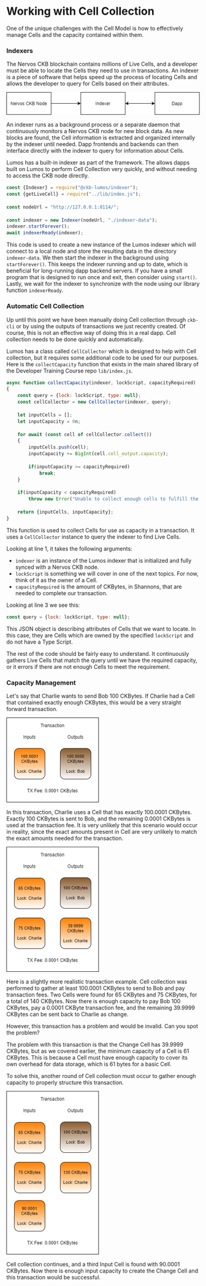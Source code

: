 # Working with Cell Collection

One of the unique challenges with the Cell Model is how to effectively manage Cells and the capacity contained within them. 

### Indexers

The Nervos CKB blockchain contains millions of Live Cells, and a developer must be able to locate the Cells they need to use in transactions. An indexer is a piece of software that helps speed up the process of locating Cells and allows the developer to query for Cells based on their attributes.

![](../.gitbook/assets/ckb-indexer.png)

An indexer runs as a background process or a separate daemon that continuously monitors a Nervos CKB node for new block data. As new blocks are found, the Cell information is extracted and organized internally by the indexer until needed. Dapp frontends and backends can then interface directly with the indexer to query for information about Cells.

Lumos has a built-in indexer as part of the framework. The allows dapps built on Lumos to perform Cell Collection very quickly, and without needing to access the CKB node directly.

```javascript
const {Indexer} = require("@ckb-lumos/indexer");
const {getLiveCell} = require("../lib/index.js");

const nodeUrl = "http://127.0.0.1:8114/";

const indexer = new Indexer(nodeUrl, "./indexer-data");
indexer.startForever();
await indexerReady(indexer);
```

This code is used to create a new instance of the Lumos indexer which will connect to a local node and store the resulting data in the directory `indexer-data`. We then start the indexer in the background using `startForever()`. This keeps the indexer running and up to date, which is beneficial for long-running dapp backend servers. If you have a small program that is designed to run once and exit, then consider using `start()`. Lastly, we wait for the indexer to synchronize with the node using our library function `indexerReady`.

### Automatic Cell Collection

Up until this point we have been manually doing Cell collection through `ckb-cli` or by using the outputs of transactions we just recently created. Of course, this is not an effective way of doing this in a real dapp. Cell collection needs to be done quickly and automatically.

Lumos has a class called `CellCollector` which is designed to help with Cell collection, but it requires some additional code to be used for our purposes. Here is the `collectCapacity` function that exists in the main shared library of the Developer Training Course repo `lib/index.js`.

```javascript
async function collectCapacity(indexer, lockScript, capacityRequired)
{
	const query = {lock: lockScript, type: null};
	const cellCollector = new CellCollector(indexer, query);

	let inputCells = [];
	let inputCapacity = 0n;

	for await (const cell of cellCollector.collect())
	{
		inputCells.push(cell);
		inputCapacity += BigInt(cell.cell_output.capacity);

		if(inputCapacity >= capacityRequired)
			break;
	}

	if(inputCapacity < capacityRequired)
		throw new Error("Unable to collect enough cells to fulfill the capacity requirements.");

	return {inputCells, inputCapacity};
}
```

This function is used to collect Cells for use as capacity in a transaction. It uses a `CellCollector` instance to query the indexer to find Live Cells.

Looking at line 1, it takes the following arguments:

* `indexer` is an instance of the Lumos indexer that is initialized and fully synced with a Nervos CKB node.
* `lockScript` is something we will cover in one of the next topics. For now, think of it as the owner of a Cell.
* `capacityRequired` is the amount of CKBytes, in Shannons, that are needed to complete our transaction.

Looking at line 3 we see this:

```javascript
const query = {lock: lockScript, type: null};
```

This JSON object is describing attributes of Cells that we want to locate. In this case, they are Cells which are owned by the specified `lockScript` and do not have a Type Script.

The rest of the code should be fairly easy to understand. It continuously gathers Live Cells that match the query until we have the required capacity, or it errors if there are not enough Cells to meet the requirement.

### Capacity Management

Let's say that Charlie wants to send Bob 100 CKBytes. If Charlie had a Cell that contained exactly enough CKBytes, this would be a very straight forward transaction.

![](../.gitbook/assets/cell-capacity-management.png)

In this transaction, Charlie uses a Cell that has exactly 100.0001 CKBytes. Exactly 100 CKBytes is sent to Bob, and the remaining 0.0001 CKBytes is used at the transaction fee. It is very unlikely that this scenario would occur in reality, since the exact amounts present in Cell are very unlikely to match the exact amounts needed for the transaction.

![](../.gitbook/assets/cell-capacity-management-2.png)

Here is a slightly more realistic transaction example. Cell collection was performed to gather at least 100.0001 CKBytes to send to Bob and pay transaction fees. Two Cells were found for 65 CKBytes and 75 CKBytes, for a total of 140 CKBytes.  Now there is enough capacity to pay Bob 100 CKBytes, pay a 0.0001 CKByte transaction fee, and the remaining 39.9999 CKBytes can be sent back to Charlie as change.

However, this transaction has a problem and would be invalid. Can you spot the problem?

The problem with this transaction is that the Change Cell has 39.9999 CKBytes, but as we covered earlier, the minimum capacity of a Cell is 61 CKBytes. This is because a Cell must have enough capacity to cover its own overhead for data storage, which is 61 bytes for a basic Cell.

To solve this, another round of Cell collection must occur to gather enough capacity to properly structure this transaction.

![](../.gitbook/assets/cell-capacity-management-3.png)

Cell collection continues, and a third Input Cell is found with 90.0001 CKBytes. Now there is enough input capacity to create the Change Cell and this transaction would be successful.


